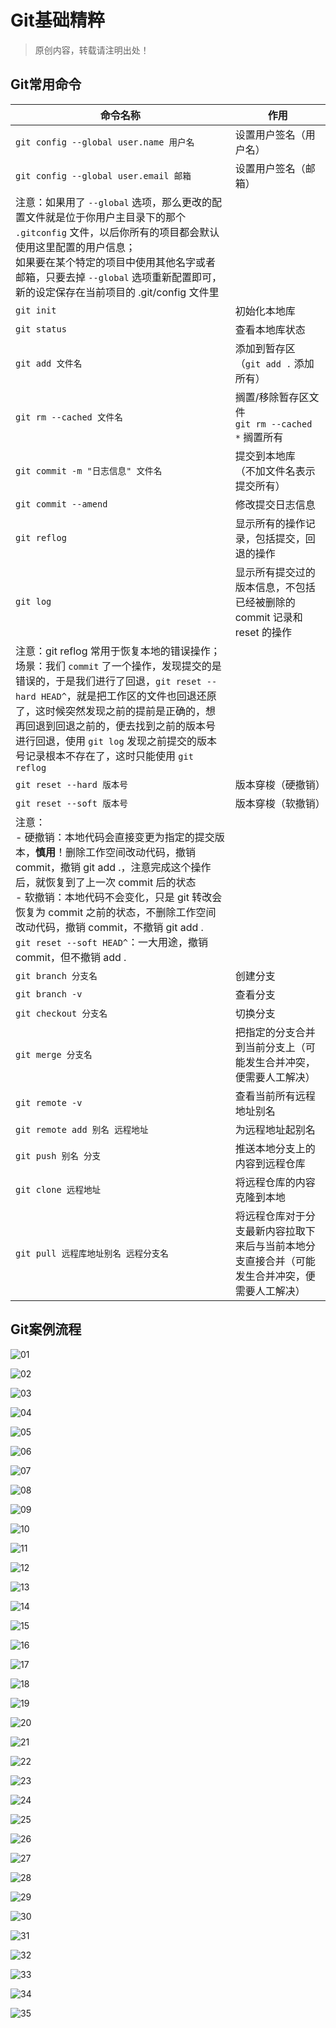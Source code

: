 # Git基础精粹

> 原创内容，转载请注明出处！

## Git常用命令

| 命令名称                                                     | 作用                                                         |
| ------------------------------------------------------------ | ------------------------------------------------------------ |
| `git config --global user.name 用户名`                       | 设置用户签名（用户名）                                       |
| `git config --global user.email 邮箱`                        | 设置用户签名（邮箱）                                         |
| 注意：如果用了 `--global` 选项，那么更改的配置文件就是位于你用户主目录下的那个 `.gitconfig` 文件，以后你所有的项目都会默认使用这里配置的用户信息；<br />如果要在某个特定的项目中使用其他名字或者邮箱，只要去掉 `--global` 选项重新配置即可，新的设定保存在当前项目的 .git/config 文件里 |                                                              |
| `git init`                                                   | 初始化本地库                                                 |
| `git status`                                                 | 查看本地库状态                                               |
| `git add 文件名`                                             | 添加到暂存区<br />（`git add .` 添加所有）                   |
| `git rm --cached 文件名`                                     | 搁置/移除暂存区文件<br />`git rm --cached *` 搁置所有        |
| `git commit -m "日志信息" 文件名`                            | 提交到本地库<br />（不加文件名表示提交所有）                 |
| `git commit --amend`                                         | 修改提交日志信息                                             |
| `git reflog`                                                 | 显示所有的操作记录，包括提交，回退的操作                     |
| `git log`                                                    | 显示所有提交过的版本信息，不包括已经被删除的 commit 记录和 reset 的操作 |
| 注意：git reflog 常用于恢复本地的错误操作；<br />场景：我们 `commit` 了一个操作，发现提交的是错误的，于是我们进行了回退，`git reset --hard HEAD^`，就是把工作区的文件也回退还原了，这时候突然发现之前的提前是正确的，想再回退到回退之前的，便去找到之前的版本号进行回退，使用 `git log` 发现之前提交的版本号记录根本不存在了，这时只能使用 `git reflog` |                                                              |
| `git reset --hard 版本号`                                    | 版本穿梭（硬撤销）                                           |
| `git reset --soft 版本号`                                    | 版本穿梭（软撤销）                                           |
| 注意：<br />- 硬撤销：本地代码会直接变更为指定的提交版本，**慎用**！删除工作空间改动代码，撤销 commit，撤销 git add .，注意完成这个操作后，就恢复到了上一次 commit 后的状态<br />- 软撤销：本地代码不会变化，只是 git 转改会恢复为 commit 之前的状态，不删除工作空间改动代码，撤销 commit，不撤销 git add .<br />`git reset --soft HEAD^`：一大用途，撤销 commit，但不撤销 add . |                                                              |
| `git branch 分支名`                                          | 创建分支                                                     |
| `git branch -v`                                              | 查看分支                                                     |
| `git checkout 分支名`                                        | 切换分支                                                     |
| `git merge 分支名`                                           | 把指定的分支合并到当前分支上（可能发生合并冲突，便需要人工解决） |
| `git remote -v`                                              | 查看当前所有远程地址别名                                     |
| `git remote add 别名 远程地址`                               | 为远程地址起别名                                             |
| `git push 别名 分支`                                         | 推送本地分支上的内容到远程仓库                               |
| `git clone 远程地址`                                         | 将远程仓库的内容克隆到本地                                   |
| `git pull 远程库地址别名 远程分支名`                         | 将远程仓库对于分支最新内容拉取下来后与当前本地分支直接合并（可能发生合并冲突，便需要人工解决） |

## Git案例流程

![01](mark-img/01.png)

![02](mark-img/02.png)

![03](mark-img/03.png)

![04](mark-img/04.png)

![05](mark-img/05.png)

![06](mark-img/06.png)

![07](mark-img/07.png)

![08](mark-img/08.png)

![09](mark-img/09.png)

![10](mark-img/10.png)

![11](mark-img/11.png)

![12](mark-img/12.png)

![13](mark-img/13.png)

![14](mark-img/14.png)

![15](mark-img/15.png)

![16](mark-img/16.png)

![17](mark-img/17.png)

![18](mark-img/18.png)

![19](mark-img/19.png)

![20](mark-img/20.png)

![21](mark-img/21.png)

![22](mark-img/22.png)

![23](mark-img/23.png)

![24](mark-img/24.png)

![25](mark-img/25.png)

![26](mark-img/26.png)

![27](mark-img/27.png)

![28](mark-img/28.png)

![29](mark-img/29.png)

![30](mark-img/30.png)

![31](mark-img/31.png)

![32](mark-img/32.png)

![33](mark-img/33.png)

![34](mark-img/34.png)

![35](mark-img/35.png)